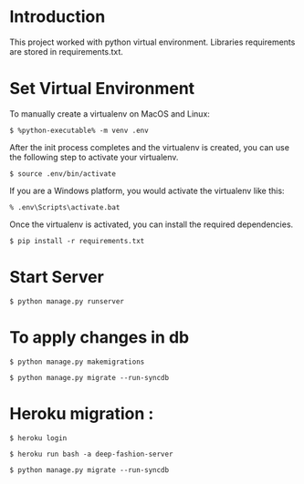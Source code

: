 # Introduction

This project worked with python virtual environment.
Libraries requirements are stored in requirements.txt.

# Set Virtual Environment

To manually create a virtualenv on MacOS and Linux:

```
$ %python-executable% -m venv .env
```

After the init process completes and the virtualenv is created, you can use the following
step to activate your virtualenv.

```
$ source .env/bin/activate
```

If you are a Windows platform, you would activate the virtualenv like this:

```
% .env\Scripts\activate.bat
```

Once the virtualenv is activated, you can install the required dependencies.

```
$ pip install -r requirements.txt
```

# Start Server

```
$ python manage.py runserver
```

# To apply changes in db 

```
$ python manage.py makemigrations

$ python manage.py migrate --run-syncdb
```
# Heroku migration :
```
$ heroku login

$ heroku run bash -a deep-fashion-server

$ python manage.py migrate --run-syncdb
```